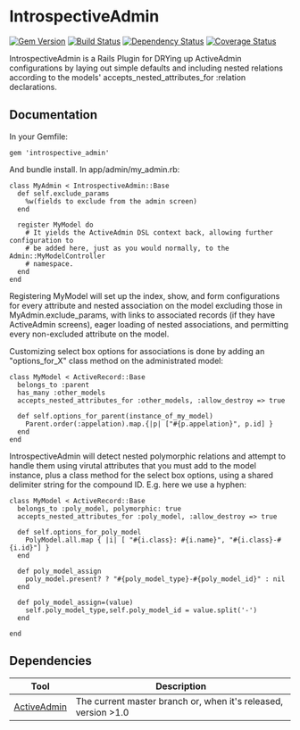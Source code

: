 # IntrospectiveAdmin

[![Gem Version][GV img]][Gem Version]
[![Build Status][BS img]][Build Status]
[![Dependency Status][DS img]][Dependency Status]
[![Coverage Status][CS img]][Coverage Status]

[Gem Version]: https://rubygems.org/gems/introspective_admin
[Build Status]: https://travis-ci.org/buermann/introspective_admin
[travis pull requests]: https://travis-ci.org/buermann/introspective_admin/pull_requests
[Dependency Status]: https://gemnasium.com/buermann/introspective_admin
[Coverage Status]: https://coveralls.io/r/buermann/introspective_admin

[GV img]: https://badge.fury.io/rb/introspective_admin.png
[BS img]: https://travis-ci.org/buermann/introspective_admin.png
[DS img]: https://gemnasium.com/buermann/introspective_admin.png
[CS img]: https://coveralls.io/repos/buermann/introspective_admin/badge.png?branch=master

IntrospectiveAdmin is a Rails Plugin for DRYing up ActiveAdmin configurations by
laying out simple defaults and including nested relations according to the models'
accepts_nested_attributes_for :relation declarations. 

## Documentation

In your Gemfile:

```
gem 'introspective_admin'
```

And bundle install.  In app/admin/my_admin.rb:

```
class MyAdmin < IntrospectiveAdmin::Base
  def self.exclude_params
    %w(fields to exclude from the admin screen)
  end
  
  register MyModel do
    # It yields the ActiveAdmin DSL context back, allowing further configuration to
    # be added here, just as you would normally, to the Admin::MyModelController
    # namespace.
  end
end
```

Registering MyModel will set up the index, show, and form configurations for every attribute and nested association on the model excluding those in MyAdmin.exclude_params, with links to associated records (if they have ActiveAdmin screens), eager loading of nested associations, and permitting every non-excluded attribute on the model. 

Customizing select box options for associations is done by adding an 
"options_for_X" class method on the administrated model:

```
class MyModel < ActiveRecord::Base
  belongs_to :parent
  has_many :other_models
  accepts_nested_attributes_for :other_models, :allow_destroy => true

  def self.options_for_parent(instance_of_my_model)
    Parent.order(:appelation).map.{|p| ["#{p.appelation}", p.id] } 
  end
end
```

IntrospectiveAdmin will detect nested polymorphic relations and attempt to handle
them using virutal attributes that you must add to the model instance, plus a class 
method for the select box options, using a shared delimiter string for the compound ID.
E.g. here we use a hyphen: 

```
class MyModel < ActiveRecord::Base
  belongs_to :poly_model, polymorphic: true
  accepts_nested_attributes_for :poly_model, :allow_destroy => true

  def self.options_for_poly_model
    PolyModel.all.map { |i| [ "#{i.class}: #{i.name}", "#{i.class}-#{i.id}"] }
  end

  def poly_model_assign
    poly_model.present? ? "#{poly_model_type}-#{poly_model_id}" : nil
  end

  def poly_model_assign=(value)
    self.poly_model_type,self.poly_model_id = value.split('-')
  end

end
```

## Dependencies

Tool                  | Description
--------------------- | -----------
[ActiveAdmin]         | The current master branch or, when it's released, version >1.0

[ActiveAdmin]: https://github.com/activeadmin


